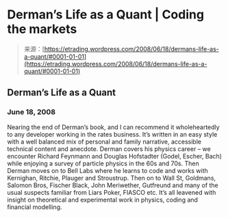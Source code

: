 <!--yml
category: 未分类
date: 2024-05-12 19:42:16
-->

# Derman’s Life as a Quant | Coding the markets

> 来源：[https://etrading.wordpress.com/2008/06/18/dermans-life-as-a-quant/#0001-01-01](https://etrading.wordpress.com/2008/06/18/dermans-life-as-a-quant/#0001-01-01)

## Derman’s Life as a Quant

### June 18, 2008

Nearing the end of Derman’s book, and I can recommend it wholeheartedly to any developer working in the rates business. It’s written in an easy style with a well balanced mix of personal and family narrative, accessible technical content and anecdote. Derman covers his physics career – we encounter Richard Feynmann and Douglas Hofstadter (Godel, Escher, Bach) while enjoying a survey of particle physics in the 60s and 70s. Then Derman moves on to Bell Labs where he learns to code and works with Kernighan, Ritchie, Plauger and Stroustrup. Then on to Wall St, Goldmans, Salomon Bros, Fischer Black, John Meriwether, Gutfreund and many of the usual suspects familiar from Liars Poker, FIASCO etc. It’s all leavened with insight on theoretical and experimental work in physics, coding and financial modelling.